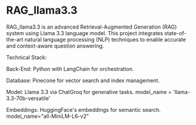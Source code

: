 # RAG_llama3.3
RAG_llama3.3 is an advanced Retrieval-Augmented Generation (RAG) system using Llama 3.3 language model. This project integrates state-of-the-art natural language processing (NLP) techniques to enable accurate and context-aware question answering.

Technical Stack:

Back-End: Python with LangChain for orchestration.

Database: Pinecone for vector search and index management.

Model: Llama 3.3 via ChatGroq for generative tasks.
      model_name = 'llama-3.3-70b-versatile'

Embeddings: HuggingFace's embeddings for semantic search.
      model_name="all-MiniLM-L6-v2"
